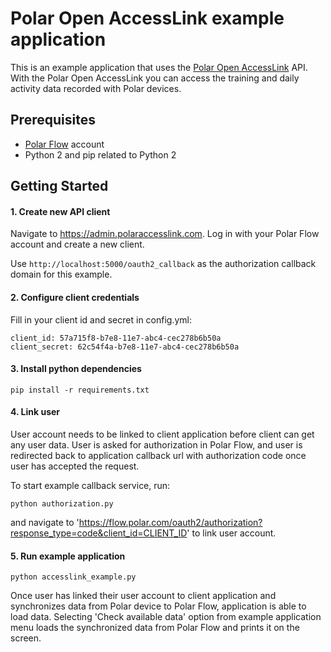 # Polar Open AccessLink example application

This is an example application that uses the [Polar Open AccessLink](https://www.polar.com/accesslink-api) API.
With the Polar Open AccessLink you can access the training and daily activity data recorded with Polar devices.

## Prerequisites

* [Polar Flow](https://flow.polar.com) account
* Python 2 and pip related to Python 2

## Getting Started

#### 1. Create new API client 
 
Navigate to https://admin.polaraccesslink.com. Log in with your Polar Flow account and create a new client.

Use `http://localhost:5000/oauth2_callback` as the authorization callback domain for this example.
  
#### 2. Configure client credentials

Fill in your client id and secret in config.yml:

```
client_id: 57a715f8-b7e8-11e7-abc4-cec278b6b50a
client_secret: 62c54f4a-b7e8-11e7-abc4-cec278b6b50a
```
  
#### 3. Install python dependencies

```
pip install -r requirements.txt
```

#### 4. Link user 

User account needs to be linked to client application before client can get any user data. User is asked for authorization 
in Polar Flow, and user is redirected back to application callback url with authorization code once user has accepted the request.
 
To start example callback service, run:

```
python authorization.py
```

and navigate to 'https://flow.polar.com/oauth2/authorization?response_type=code&client_id=CLIENT_ID' to link user account.

#### 5. Run example application
    
```
python accesslink_example.py
```

Once user has linked their user account to client application and synchronizes data from Polar device to Polar Flow, 
application is able to load data. Selecting 'Check available data' option from example application menu loads the 
synchronized data from Polar Flow and prints it on the screen.
